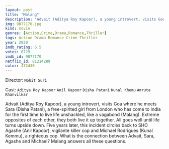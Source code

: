 ```yaml
---
layout: post
title: "Malang"
description: "Advait (Aditya Roy Kapoor), a young introvert, visits Goa where he meets Sara (Disha Patani), a free-spirited girl from London who has come to India for the first time to live life unshackled, like a vagabond (Malang). Extreme opposites of each other, they both live it up together. All goes well until life turns upside down. Five years later, this incident circles back to SHO Agashe (Anil Kapoor), vigilante killer cop and Michael Rodrigues (Kunal Kemmu), a righteous cop. What is the connection between Advait, Sara, Ag.."
img: 9877170.jpg
kind: movie
genres: [Action,Crime,Drama,Romance,Thriller]
tags: Action Drama Romance Crime Thriller 
year: 2020
imdb_rating: 6.5
votes: 6729
imdb_id: 9877170
netflix_id: 81214289
color: 472d30
---
```

Director: `Mohit Suri`  

Cast: `Aditya Roy Kapoor` `Anil Kapoor` `Disha Patani` `Kunal Khemu` `Amruta Khanvilkar` 

Advait (Aditya Roy Kapoor), a young introvert, visits Goa where he meets Sara (Disha Patani), a free-spirited girl from London who has come to India for the first time to live life unshackled, like a vagabond (Malang). Extreme opposites of each other, they both live it up together. All goes well until life turns upside down. Five years later, this incident circles back to SHO Agashe (Anil Kapoor), vigilante killer cop and Michael Rodrigues (Kunal Kemmu), a righteous cop. What is the connection between Advait, Sara, Agashe and Michael? Malang answers all these questions.